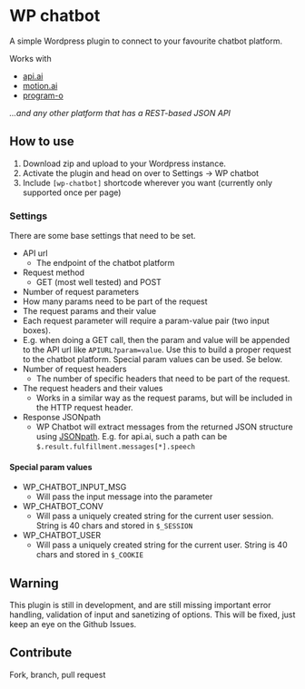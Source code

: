 # WP chatbot

A simple Wordpress plugin to connect to your favourite chatbot platform.

Works with
 * [api.ai](http://api.ai)
 * [motion.ai](https://motion.ai)
 * [program-o](http://www.program-o.com/)

_...and any other platform that has a REST-based JSON API_

## How to use

1. Download zip and upload to your Wordpress instance.
2. Activate the plugin and head on over to Settings -> WP chatbot
3. Include `[wp-chatbot]` shortcode wherever you want (currently only supported once per page)

### Settings

There are some base settings that need to be set.

* API url
  * The endpoint of the chatbot platform
* Request method
  * GET (most well tested) and POST
* Number of request parameters
 * How many params need to be part of the request
* The request params and their value
 * Each request parameter will require a param-value pair (two input boxes).
 * E.g. when doing a GET call, then the param and value will be appended to the API url like `APIURL?param=value`. Use this to build a proper request to the chatbot platform. Special param values can be used. Se below.
* Number of request headers
  * The number of specific headers that need to be part of the request.
* The request headers and their values
  * Works in a similar way as the request params, but will be included in the HTTP request header.
* Response JSONpath
  * WP Chatbot will extract messages from the returned JSON structure using [JSONpath](http://goessner.net/articles/JsonPath/).
  E.g. for api.ai, such a path can be `$.result.fulfillment.messages[*].speech`

#### Special param values

* WP_CHATBOT_INPUT_MSG
  * Will pass the input message into the parameter
* WP_CHATBOT_CONV
  * Will pass a uniquely created string for the current user session. String is 40 chars and stored in `$_SESSION`
* WP_CHATBOT_USER
  * Will pass a uniquely created string for the current user. String is 40 chars and stored in `$_COOKIE`

## Warning

This plugin is still in development, and are still missing important error handling, validation of input and sanetizing of options. This will be fixed, just keep an eye on the Github Issues.

## Contribute

Fork, branch, pull request
